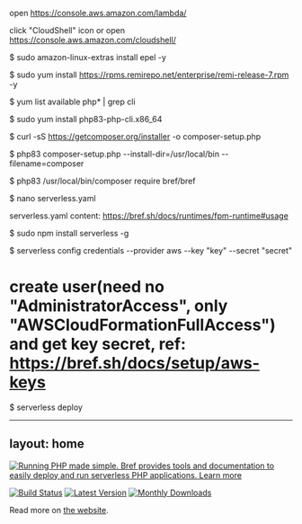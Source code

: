open https://console.aws.amazon.com/lambda/

click "CloudShell" icon or open https://console.aws.amazon.com/cloudshell/

$ sudo amazon-linux-extras install epel -y

$ sudo yum install https://rpms.remirepo.net/enterprise/remi-release-7.rpm -y

$ yum list available php\* | grep cli

$ sudo yum install php83-php-cli.x86_64

$ curl -sS https://getcomposer.org/installer -o composer-setup.php

$ php83 composer-setup.php --install-dir=/usr/local/bin --filename=composer

$ php83 /usr/local/bin/composer require bref/bref

$ nano serverless.yaml

serverless.yaml content: https://bref.sh/docs/runtimes/fpm-runtime#usage

$ sudo npm install serverless -g

$ serverless config credentials --provider aws --key "key" --secret "secret"

# create user(need no "AdministratorAccess", only "AWSCloudFormationFullAccess") and get key secret, ref: https://bref.sh/docs/setup/aws-keys

$ serverless deploy

---
layout: home
---

[![Running PHP made simple. Bref provides tools and documentation to easily deploy and run serverless PHP applications. Learn more](docs/readme-screenshot.jpg)](https://bref.sh/)

[![Build Status](https://travis-ci.com/brefphp/bref.svg?branch=master)](https://travis-ci.com/brefphp/bref)
[![Latest Version](https://img.shields.io/github/release/brefphp/bref.svg?style=flat-square)](https://packagist.org/packages/bref/bref)
[![Monthly Downloads](https://img.shields.io/packagist/dm/bref/bref.svg)](https://packagist.org/packages/bref/bref/stats)

Read more on [the website](https://bref.sh/).
